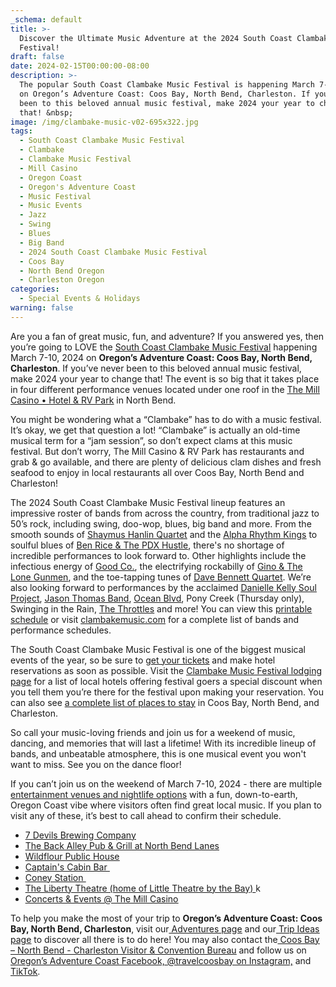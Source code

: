 ```yaml
---
_schema: default
title: >-
  Discover the Ultimate Music Adventure at the 2024 South Coast Clambake Music
  Festival!
draft: false
date: 2024-02-15T00:00:00-08:00
description: >-
  The popular South Coast Clambake Music Festival is happening March 7-10, 2024
  on Oregon’s Adventure Coast: Coos Bay, North Bend, Charleston. If you’ve never
  been to this beloved annual music festival, make 2024 your year to change
  that! &nbsp;
image: /img/clambake-music-v02-695x322.jpg
tags:
  - South Coast Clambake Music Festival
  - Clambake
  - Clambake Music Festival
  - Mill Casino
  - Oregon Coast
  - Oregon's Adventure Coast
  - Music Festival
  - Music Events
  - Jazz
  - Swing
  - Blues
  - Big Band
  - 2024 South Coast Clambake Music Festival
  - Coos Bay
  - North Bend Oregon
  - Charleston Oregon
categories:
  - Special Events & Holidays
warning: false
---
```

Are you a fan of great music, fun, and adventure? If you answered yes, then you’re going to LOVE the [<u>South Coast Clambake Music Festival</u>](https://www.oregonsadventurecoast.com/event/south-coast-clambake-music-festival/) happening March 7-10, 2024 on **Oregon’s Adventure Coast: Coos Bay, North Bend, Charleston**. If you’ve never been to this beloved annual music festival, make 2024 your year to change that! The event is so big that it takes place in four different performance venues located under one roof in the [<u>The Mill Casino • Hotel &amp; RV Park</u>](https://www.kokwelresorts.com/coos-bay/) in North Bend.&nbsp;

You might be wondering what a “Clambake” has to do with a music festival. It’s okay, we get that question a lot! “Clambake” is actually an old-time musical term for a “jam session”, so don’t expect clams at this music festival. But don’t worry, The Mill Casino & RV Park has restaurants and grab & go available, and there are plenty of delicious clam dishes and fresh seafood to enjoy in local restaurants all over Coos Bay, North Bend and Charleston!&nbsp;

The 2024 South Coast Clambake Music Festival lineup features an impressive roster of bands from across the country, from traditional jazz to 50’s rock, including swing, doo-wop, blues, big band and more. From the smooth sounds of [<u>Shaymus Hanlin Quartet</u>](https://clambakemusic.com/?page_id=4055) and the [<u>Alpha Rhythm Kings</u>](https://clambakemusic.com/?page_id=3782) to soulful blues of [<u>Ben Rice &amp; The PDX Hustle</u>](https://benricehustle.com/home), there's no shortage of incredible performances to look forward to. Other highlights include the infectious energy of [<u>Good Co.</u>](https://clambakemusic.com/?page_id=3442), the electrifying rockabilly of [<u>Gino &amp; The Lone Gunmen</u>](https://clambakemusic.com/?page_id=3449), and the toe-tapping tunes of [<u>Dave Bennett Quartet</u>](https://clambakemusic.com/?page_id=2250). We’re also looking forward to performances by the acclaimed [<u>Danielle Kelly Soul Project</u>](https://clambakemusic.com/?page_id=4362), [<u>Jason Thomas Band</u>](https://www.facebook.com/JasonThomasBand/), [<u>Ocean Blvd</u>](https://clambakemusic.com/?page_id=4367), Pony Creek (Thursday only), Swinging in the Rain, [<u>The Throttles</u>](https://clambakemusic.com/?page_id=4091) and more! You can view this [<u>printable schedule</u>](https://clambakemusic.com/?page_id=3563) or visit [<u>clambakemusic.com</u>](https://clambakemusic.com/) for a complete list of bands and performance schedules.&nbsp;

The South Coast Clambake Music Festival is one of the biggest musical events of the year, so be sure to [<u>get your tickets</u>](https://www.eventbrite.com/e/south-coast-clambake-music-festival-tickets-754414623447?aff=ebdsoporgprofile) and make hotel reservations as soon as possible. Visit the [<u>Clambake Music Festival lodging page</u>](https://clambakemusic.com/?page_id=1208) for a list of local hotels offering festival goers a special discount when you tell them you’re there for the festival upon making your reservation. You can also see [<u>a complete list of places to stay</u>](https://www.oregonsadventurecoast.com/lodging/) in Coos Bay, North Bend, and Charleston.

So call your music-loving friends and join us for a weekend of music, dancing, and memories that will last a lifetime! With its incredible lineup of bands, and unbeatable atmosphere, this is one musical event you won't want to miss. See you on the dance floor!

If you can’t join us on the weekend of March 7-10, 2024 - there are multiple [<u>entertainment venues and nightlife options</u>](https://www.oregonsadventurecoast.com/entertainment-and-nightlife/) with a fun, down-to-earth, Oregon Coast vibe where visitors often find great local music. If you plan to visit any of these, it’s best to call ahead to confirm their schedule.

* [<u>7 Devils Brewing Company</u>](https://7devilsbrewery.com/)
* [<u>The Back Alley Pub &amp; Grill at North Bend Lanes</u>](https://northbendlanes.com/back-alley-pub-grill)
* [<u>Wildflour Public House</u>](https://www.wildflourpub.com/)
* [<u>Captain's Cabin Bar&nbsp;</u>](https://www.yelp.com/biz/captains-cabin-bar-coos-bay-2)
* [<u>Coney Station&nbsp;</u>](https://www.facebook.com/ConeyStation/)
* [<u>The Liberty Theatre (home of Little Theatre by the Bay) </u>](https://thelibertytheatre.org/)k
* [<u>Concerts &amp; Events @ The Mill Casino</u>](https://www.kokwelresorts.com/coos-bay/)

To help you make the most of your trip to **Oregon’s Adventure Coast: Coos Bay, North Bend, Charleston**, visit our[<u> Adventures page</u>](https://www.oregonsadventurecoast.com/adventures) and our[<u> Trip Ideas page</u>](https://www.oregonsadventurecoast.com/tripideas) to discover all there is to do here! You may also contact the[<u> Coos Bay – North Bend - Charleston Visitor &amp; Convention Bureau</u>](https://www.oregonsadventurecoast.com/) and follow us on[<u> Oregon’s Adventure Coast Facebook,</u>](https://www.facebook.com/OregonsAdventureCoast/)[<u> @travelcoosbay on Instagram,</u>](https://www.instagram.com/travelcoosbay/) and[<u> TikTok</u>](https://www.tiktok.com/@oregonsadventurecoast?lang=en).

###